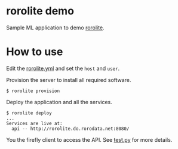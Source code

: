 # rorolite demo

Sample ML application to demo [rorolite][1].

[1]: https://github.com/rorodata/rorolite

# How to use

Edit the [rorolite.yml](rorolite.yml) and set the `host` and `user`.

Provision the server to install all required software.

	$ rorolite provision

Deploy the application and all the services.

	$ rorolite deploy
	...
	Services are live at:
	  api -- http://rorolite.do.rorodata.net:8080/	

You the firefly client to access the API. See [test.py](test.py) for more details.


	
